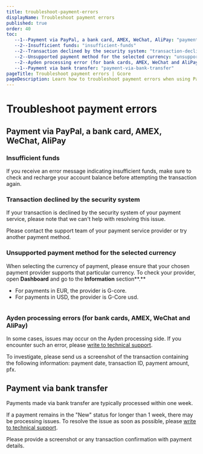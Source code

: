 ```yaml
---
title: troubleshoot-payment-errors
displayName: Troubleshoot payment errors
published: true
order: 40
toc:
   --1--Payment via PayPal, a bank card, AMEX, WeChat, AliPay: "payment-via-paypal-a-bank-card--amex--wechat--alipay"
   --2--Insufficient funds: "insufficient-funds"
   --2--Transaction declined by the security system: "transaction-declined-by-the-security-system"
   --2--Unsupported payment method for the selected currency: "unsupported-payment-method-for-the-selected-currency"
   --2--Ayden processing error (for bank cards, AMEX, WeChat and AliPay): "ayden-processing-errors-for-bank-cards--amex--wechat-and-alipay"
   --1--Payment via bank transfer: "payment-via-bank-transfer"
pageTitle: Troubleshoot payment errors | Gcore
pageDescription: Learn how to troubleshoot payment errors when using PayPal, bank cards, AMEX, WeChat, AliPay, or bank transfers. 
---
```

# Troubleshoot payment errors

## Payment via PayPal, a bank card, AMEX, WeChat, AliPay

### Insufficient funds

If you receive an error message indicating insufficient funds, make sure to check and recharge your account balance before attempting the transaction again.

### Transaction declined by the security system

If your transaction is declined by the security system of your payment service, please note that we can't help with resolving this issue.

Please contact the support team of your payment service provider or try another payment method.

### Unsupported payment method for the selected currency

When selecting the currency of payment, please ensure that your chosen payment provider supports that particular currency. To check your provider, open **Dashboard** and go to the **Information** section**.**

*   For payments in EUR, the provider is G-core.
*   For payments in USD, the provider is G-Core usd.

<img src="https://assets.gcore.pro/docs/hosting/payments/troubleshoot-payment-errors/13219595520273.png" alt="">

### Ayden processing errors (for bank cards, AMEX, WeChat and AliPay)

In some cases, issues may occur on the Ayden processing side. If you encounter such an error, please <a href="https://gcore.com/docs/hosting/contact-our-technical-support" target="_blank">write to technical support</a>.

To investigate, please send us a screenshot of the transaction containing the following information: payment date, transaction ID, payment amount, pfx.

## Payment via bank transfer

Payments made via bank transfer are typically processed within one week.

If a payment remains in the "New" status for longer than 1 week, there may be processing issues. To resolve the issue as soon as possible, please <a href="https://gcore.com/docs/hosting/contact-our-technical-support" target="_blank">write to technical support</a>.

Please provide a screenshot or any transaction confirmation with payment details.